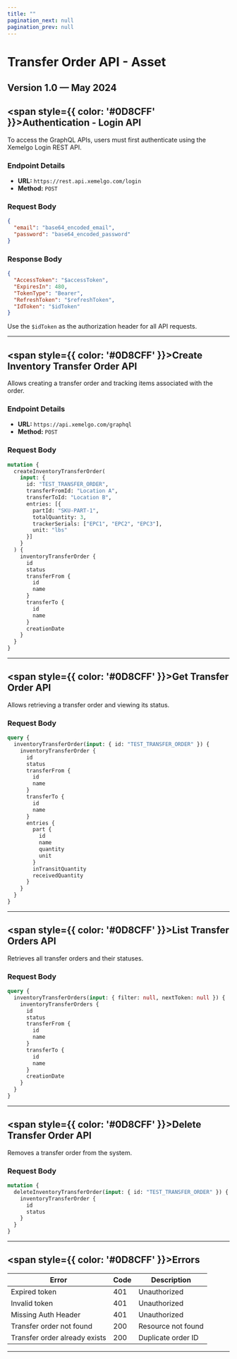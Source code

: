 ```yaml
---
title: ""
pagination_next: null
pagination_prev: null
---
```


<h1 style={{ color: '#0D8CFF' }}>Transfer Order API - Asset</h1>

<h2>Version 1.0 — May 2024</h2>

## <span style={{ color: '#0D8CFF' }}>Authentication - Login API</span>

To access the GraphQL APIs, users must first authenticate using the Xemelgo Login REST API.

### Endpoint Details
- **URL:** `https://rest.api.xemelgo.com/login`
- **Method:** `POST`

### Request Body
```json
{
  "email": "base64_encoded_email",
  "password": "base64_encoded_password"
}
```

### Response Body
```json
{
  "AccessToken": "$accessToken",
  "ExpiresIn": 480,
  "TokenType": "Bearer",
  "RefreshToken": "$refreshToken",
  "IdToken": "$idToken"
}
```

Use the `$idToken` as the authorization header for all API requests.

---

## <span style={{ color: '#0D8CFF' }}>Create Inventory Transfer Order API</span>

Allows creating a transfer order and tracking items associated with the order.

### Endpoint Details
- **URL:** `https://api.xemelgo.com/graphql`
- **Method:** `POST`

### Request Body
```graphql
mutation {
  createInventoryTransferOrder(
    input: {
      id: "TEST_TRANSFER_ORDER",
      transferFromId: "Location A",
      transferToId: "Location B",
      entries: [{
        partId: "SKU-PART-1",
        totalQuantity: 3,
        trackerSerials: ["EPC1", "EPC2", "EPC3"],
        unit: "lbs"
      }]
    }
  ) {
    inventoryTransferOrder {
      id
      status
      transferFrom {
        id
        name
      }
      transferTo {
        id
        name
      }
      creationDate
    }
  }
}
```

---

## <span style={{ color: '#0D8CFF' }}>Get Transfer Order API</span>

Allows retrieving a transfer order and viewing its status.

### Request Body
```graphql
query {
  inventoryTransferOrder(input: { id: "TEST_TRANSFER_ORDER" }) {
    inventoryTransferOrder {
      id
      status
      transferFrom {
        id
        name
      }
      transferTo {
        id
        name
      }
      entries {
        part {
          id
          name
          quantity
          unit
        }
        inTransitQuantity
        receivedQuantity
      }
    }
  }
}
```

---

## <span style={{ color: '#0D8CFF' }}>List Transfer Orders API</span>

Retrieves all transfer orders and their statuses.

### Request Body
```graphql
query {
  inventoryTransferOrders(input: { filter: null, nextToken: null }) {
    inventoryTransferOrders {
      id
      status
      transferFrom {
        id
        name
      }
      transferTo {
        id
        name
      }
      creationDate
    }
  }
}
```

---

## <span style={{ color: '#0D8CFF' }}>Delete Transfer Order API</span>

Removes a transfer order from the system.

### Request Body
```graphql
mutation {
  deleteInventoryTransferOrder(input: { id: "TEST_TRANSFER_ORDER" }) {
    inventoryTransferOrder {
      id
      status
    }
  }
}
```

---

## <span style={{ color: '#0D8CFF' }}>Errors</span>

| Error                  | Code | Description                     |
|------------------------|------|---------------------------------|
| Expired token         | 401  | Unauthorized                   |
| Invalid token         | 401  | Unauthorized                   |
| Missing Auth Header   | 401  | Unauthorized                   |
| Transfer order not found | 200  | Resource not found            |
| Transfer order already exists | 200  | Duplicate order ID       |

---



